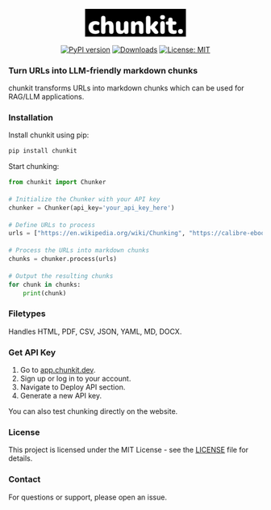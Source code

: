 <p align="center">
  <img src="chn.png" alt="chunkit" width="200" style="filter: invert(100%);"/>
</p>

<div align="center">
  <a href="https://badge.fury.io/py/chunkit"><img src="https://badge.fury.io/py/chunkit.svg" alt="PyPI version" /></a>
  <a href="https://pepy.tech/project/chunkit"><img src="https://pepy.tech/badge/chunkit" alt="Downloads" /></a>
  <a href="https://opensource.org/licenses/MIT"><img src="https://img.shields.io/badge/License-MIT-yellow.svg" alt="License: MIT" /></a>
</div>

### Turn URLs into LLM-friendly markdown chunks

chunkit transforms URLs into markdown chunks which can be used for RAG/LLM applications.

### Installation

Install chunkit using pip:

```bash
pip install chunkit
```

Start chunking:

```python
from chunkit import Chunker

# Initialize the Chunker with your API key
chunker = Chunker(api_key='your_api_key_here')

# Define URLs to process
urls = ["https://en.wikipedia.org/wiki/Chunking", "https://calibre-ebook.com/downloads/demos/demo.docx"]

# Process the URLs into markdown chunks
chunks = chunker.process(urls)

# Output the resulting chunks
for chunk in chunks:
    print(chunk)
```

### Filetypes

Handles HTML, PDF, CSV, JSON, YAML, MD, DOCX.

### Get API Key

1. Go to [app.chunkit.dev](https://app.chunkit.dev).
2. Sign up or log in to your account. 
3. Navigate to Deploy API section.
4. Generate a new API key.

You can also test chunking directly on the website.

### License

This project is licensed under the MIT License - see the [LICENSE](LICENSE) file for details.

### Contact

For questions or support, please open an issue.